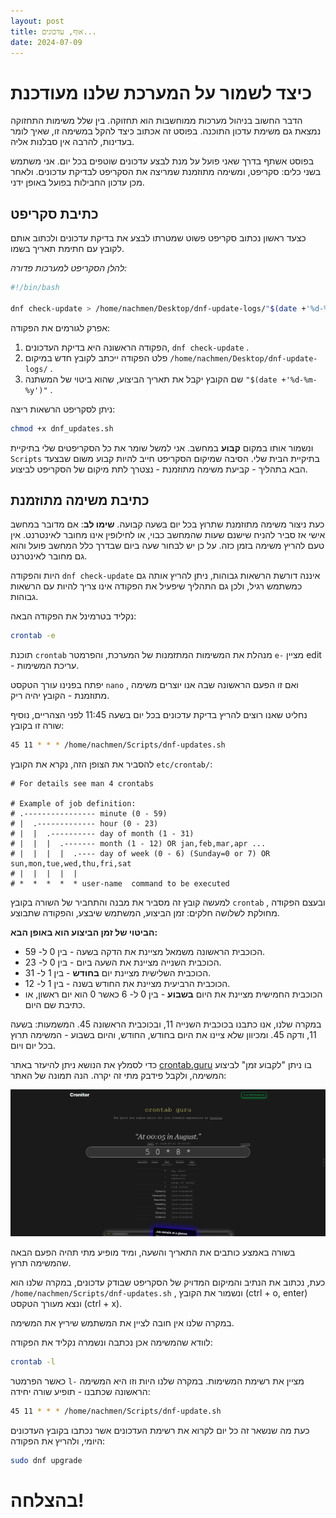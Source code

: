 ```yaml
---
layout: post
title: אוף, עדכונים...
date: 2024-07-09
---
```


# כיצד לשמור על המערכת שלנו מעודכנת
הדבר החשוב בניהול מערכות ממוחשבות הוא תחזוקה. בין שלל משימות התחזוקה נמצאת גם משימת עדכון התוכנה. בפוסט זה אכתוב כיצד להקל במשימה זו, שאיך לומר בעדינות, להרבה אין סבלנות אליה.

בפוסט אשתף בדרך שאני פועל על מנת לבצע עדכונים שוטפים בכל יום. אני משתמש בשני כלים: סקריפט, ומשימה מתוזמנת שמריצה את הסקריפט לבדיקת עדכונים. ולאחר מכן עדכון החבילות בפועל באופן ידני.

## כתיבת סקריפט
כצעד ראשון נכתוב סקריפט פשוט שמטרתו לבצע את בדיקת עדכונים ולכתוב אותם לקובץ עם חתימת תאריך בשמו.

*להלן הסקריפט למערכות פדורה:*

```sh
#!/bin/bash

dnf check-update > /home/nachmen/Desktop/dnf-update-logs/"$(date +'%d-%m-%y')"
```

אפרק לגורמים את הפקודה:

1. הפקודה הראשונה היא בדיקת העדכונים, `dnf check-update` .
2. פלט הפקודה ייכתב לקובץ חדש במיקום `/home/nachmen/Desktop/dnf-update-logs/` .
3. שם הקובץ יקבל את תאריך הביצוע, שהוא ביטוי של המשתנה `"$(date +'%d-%m-%y')"` .

ניתן לסקריפט הרשאות ריצה:

```sh
chmod +x dnf_updates.sh
```

ונשמור אותו במקום **קבוע** במחשב. אני למשל שומר את כל הסקריפטים שלי בתיקיית `Scripts` בתיקיית הבית שלי. הסיבה שמיקום הסקריפט חייב להיות קבוע משום שבצעד הבא בתהליך - קביעת משימה מתוזמנת - נצטרך לתת מיקום של הסקריפט לביצוע.

## כתיבת משימה מתוזמנת
כעת ניצור משימה מתוזמנת שתרוץ בכל יום בשעה קבועה. **שימו לב**: אם מדובר במחשב אישי אז סביר להניח שישנם שעות שהמחשב כבוי, או לחילופין אינו מחובר לאינטרנט. אין טעם להריץ משימה בזמן כזה. על כן יש לבחור שעה ביום שבדרך כלל המחשב פועל והוא גם מחובר לאינטרנט.

היות והפקודה `dnf check-update` איננה דורשת הרשאות גבוהות, ניתן להריץ אותה גם כמשתמש רגיל, ולכן גם התהליך שיפעיל את הפקודה אינו צריך להיות עם הרשאות גבוהות. 

נקליד בטרמינל את הפקודה הבאה:

```sh
crontab -e
```

תוכנת `crontab` מנהלת את המשימות המתזמנות של המערכת, והפרמטר `e-` מציין edit - עריכת המשימות.

יפתח בפנינו עורך הטקסט `nano` , ואם זו הפעם הראשונה שבה אנו יוצרים משימה מתוזמנת - הקובץ יהיה ריק.

נחליט שאנו רוצים להריץ בדיקת עדכונים בכל יום בשעה 11:45 לפני הצהריים, נוסיף שורה זו בקובץ:

```sh
45 11 * * * /home/nachmen/Scripts/dnf-updates.sh
```

להסביר את הצופן הזה, נקרא את הקובץ `etc/crontab/`:

```
# For details see man 4 crontabs

# Example of job definition:
# .---------------- minute (0 - 59)
# |  .------------- hour (0 - 23)
# |  |  .---------- day of month (1 - 31)
# |  |  |  .------- month (1 - 12) OR jan,feb,mar,apr ...
# |  |  |  |  .---- day of week (0 - 6) (Sunday=0 or 7) OR sun,mon,tue,wed,thu,fri,sat
# |  |  |  |  |
# *  *  *  *  * user-name  command to be executed
```

למעשה קובץ זה מסביר את מבנה והתחביר של השורה בקובץ `crontab` , ובעצם הפקודה מחולקת לשלושה חלקים: זמן הביצוע, המשתמש שיבצע, והפקודה שתבוצע.

**הביטוי של זמן הביצוע הוא באופן הבא:**

* הכוכבית הראשונה משמאל מציינת את הדקה בשעה - בין 0 ל- 59.
* הכוכבית השנייה מציינת את השעה ביום - בין 0 ל- 23.
* הכוכבית השלישית מציינת יום **בחודש** - בין 1 ל- 31.
* הכוכבית הרביעית מציינת את החודש בשנה - בין 1 ל- 12.
* הכוכבית החמישית מציינת את היום **בשבוע** - בין 0 ל- 6 כאשר 0 הוא יום ראשון, או כתיבת שם היום.

במקרה שלנו, אנו כתבנו בכוכבית השנייה 11, ובכוכבית הראשונה 45. המשמעות: בשעה 11, ודקה 45. ומכיוון שלא ציינו את היום בחודש, החודש, והיום בשבוע - המשימה תרוץ בכל יום ויום.

כדי לסמלץ את הנושא ניתן להיעזר באתר [crontab.guru](https://crontab.guru/) בו ניתן "לקבוע זמן" לביצוע המשימה, ולקבל פידבק מתי זה יקרה. הנה תמונה של האתר:

![Crontab.guru](/assets/Crontab.guru.png)

בשורה באמצע כותבים את התאריך והשעה, ומיד מופיע מתי תהיה הפעם הבאה שהמשימה תרוץ.

כעת, נכתוב את הנתיב והמיקום המדויק של הסקריפט שבודק עדכונים,  במקרה שלנו הוא `/home/nachmen/Scripts/dnf-updates.sh` , ונשמור את הקובץ (ctrl + o, enter) ונצא מעורך הטקסט (ctrl + x).

במקרה שלנו אין חובה לציין את המשתמש שיריץ את המשימה.

לוודא שהמשימה אכן נכתבה ונשמרה נקליד את הפקודה:

```sh
crontab -l
```

כאשר הפרמטר `l-` מציין את רשימת המשימות. במקרה שלנו היות וזו היא המשימה הראשונה שכתבנו - תופיע שורה יחידה:

```sh
45 11 * * * /home/nachmen/Scripts/dnf-update.sh
```

כעת מה שנשאר זה כל יום לקרוא את רשימת העדכונים אשר נכתבו בקובץ העדכונים היומי, ולהריץ את הפקודה:

```sh
sudo dnf upgrade
```

# בהצלחה!
